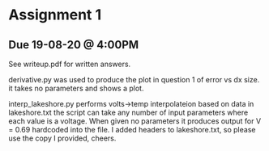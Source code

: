 # Assignment 1
## Due 19-08-20 @ 4:00PM

See writeup.pdf for written answers.

derivative.py was used to produce the plot in question 1 of error vs dx size.
it takes no parameters and shows a plot.

interp_lakeshore.py performs volts->temp interpolateion based on data in lakeshore.txt
the script can take any number of input parameters where each value is a voltage.
When given no parameters it produces output for V = 0.69 hardcoded into the file.
I added headers to lakeshore.txt, so please use the copy I provided, cheers.



